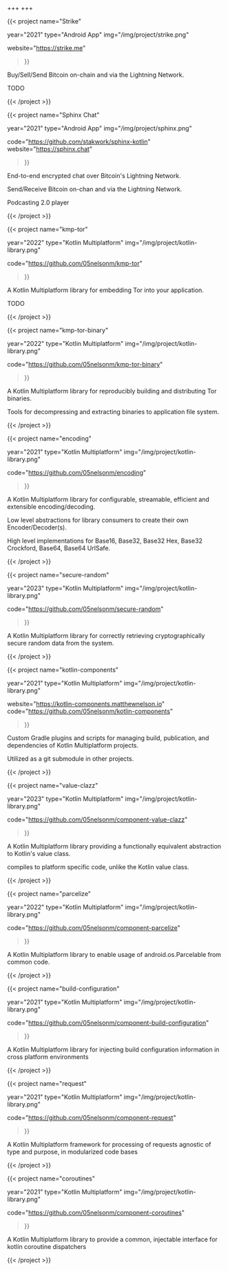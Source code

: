 +++
+++

{{< project
  name="Strike"

  year="2021"
  type="Android App"
  img="/img/project/strike.png"

  website="https://strike.me"
>}}

  <!-- description -->
  <p>Buy/Sell/Send Bitcoin on-chain and via the Lightning Network.</p>
  <p>TODO</p>

{{< /project >}}

{{< project
  name="Sphinx Chat"

  year="2021"
  type="Android App"
  img="/img/project/sphinx.png"

  code="https://github.com/stakwork/sphinx-kotlin"
  website="https://sphinx.chat"
>}}

  <!-- description -->
  <p>End-to-end encrypted chat over Bitcoin's Lightning Network.</p>
  <p>Send/Receive Bitcoin on-chan and via the Lightning Network.</p>
  <p>Podcasting 2.0 player</p>

{{< /project >}}

{{< project
  name="kmp-tor"

  year="2022"
  type="Kotlin Multiplatform"
  img="/img/project/kotlin-library.png"

  code="https://github.com/05nelsonm/kmp-tor"
>}}

  <!-- description -->
  <p>A Kotlin Multiplatform library for embedding Tor into your application.</p>
  <p>TODO</p>

{{< /project >}}

{{< project
  name="kmp-tor-binary"

  year="2022"
  type="Kotlin Multiplatform"
  img="/img/project/kotlin-library.png"

  code="https://github.com/05nelsonm/kmp-tor-binary"
>}}

  <!-- description -->
  <p>A Kotlin Multiplatform library for reproducibly building and distributing Tor binaries.</p>
  <p>Tools for decompressing and extracting binaries to application file system.</p>

{{< /project >}}

{{< project
  name="encoding"

  year="2021"
  type="Kotlin Multiplatform"
  img="/img/project/kotlin-library.png"

  code="https://github.com/05nelsonm/encoding"
>}}

  <!-- description -->
  <p>A Kotlin Multiplatform library for configurable, streamable, efficient and extensible encoding/decoding.</p>
  <p>Low level abstractions for library consumers to create their own Encoder/Decoder(s).</p>
  <p>High level implementations for Base16, Base32, Base32 Hex, Base32 Crockford, Base64, Base64 UrlSafe.</p>

{{< /project >}}

{{< project
  name="secure-random"

  year="2023"
  type="Kotlin Multiplatform"
  img="/img/project/kotlin-library.png"

  code="https://github.com/05nelsonm/secure-random"
>}}

  <!-- description -->
  <p>A Kotlin Multiplatform library for correctly retrieving cryptographically secure random data from the system.</p>

{{< /project >}}

{{< project
  name="kotlin-components"

  year="2021"
  type="Kotlin Multiplatform"
  img="/img/project/kotlin-library.png"

  website="https://kotlin-components.matthewnelson.io"
  code="https://github.com/05nelsonm/kotlin-components"
>}}

  <!-- description -->
  <p>Custom Gradle plugins and scripts for managing build, publication, and dependencies of Kotlin Multiplatform projects.</p>
  <p>Utilized as a git submodule in other projects.</p>

{{< /project >}}

{{< project
  name="value-clazz"

  year="2023"
  type="Kotlin Multiplatform"
  img="/img/project/kotlin-library.png"

  code="https://github.com/05nelsonm/component-value-clazz"
>}}

  <!-- description -->
  <p>A Kotlin Multiplatform library providing a functionally equivalent abstraction to Kotlin's value class.</p>
  <p>compiles to platform specific code, unlike the Kotlin value class.</p>

{{< /project >}}

{{< project
  name="parcelize"

  year="2022"
  type="Kotlin Multiplatform"
  img="/img/project/kotlin-library.png"

  code="https://github.com/05nelsonm/component-parcelize"
>}}

  <!-- description -->
  <p>A Kotlin Multiplatform library to enable usage of android.os.Parcelable from common code.</p>

{{< /project >}}

{{< project
  name="build-configuration"

  year="2021"
  type="Kotlin Multiplatform"
  img="/img/project/kotlin-library.png"

  code="https://github.com/05nelsonm/component-build-configuration"
>}}

  <!-- description -->
  <p>A Kotlin Multiplatform library for injecting build configuration information in cross platform environments</p>

{{< /project >}}

{{< project
  name="request"

  year="2021"
  type="Kotlin Multiplatform"
  img="/img/project/kotlin-library.png"

  code="https://github.com/05nelsonm/component-request"
>}}

  <!-- description -->
  <p>A Kotlin Multiplatform framework for processing of requests agnostic of type and purpose, in modularized code bases</p>

{{< /project >}}

{{< project
  name="coroutines"

  year="2021"
  type="Kotlin Multiplatform"
  img="/img/project/kotlin-library.png"

  code="https://github.com/05nelsonm/component-coroutines"
>}}

  <!-- description -->
  <p>A Kotlin Multiplatform library to provide a common, injectable interface for kotlin coroutine dispatchers</p>

{{< /project >}}
